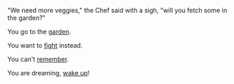 "We need more veggies," the Chef said with a sigh, "will you fetch some in the garden?"

You go to the [garden](garden/choose.md).

You want to [fight](../../fight-out.md) instead.

You can't [remember](english/memories/memories.md).

You are dreaming, [wake up](english/memories/ground-hog/wakeup.md)!